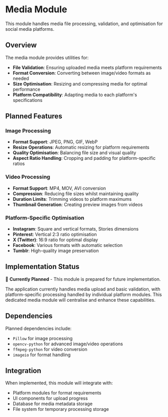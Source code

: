 # Media Module

This module handles media file processing, validation, and optimisation for social media platforms.

## Overview

The media module provides utilities for:
- **File Validation**: Ensuring uploaded media meets platform requirements
- **Format Conversion**: Converting between image/video formats as needed
- **Size Optimisation**: Resizing and compressing media for optimal performance
- **Platform Compatibility**: Adapting media to each platform's specifications

## Planned Features

### Image Processing
- **Format Support**: JPEG, PNG, GIF, WebP
- **Resize Operations**: Automatic resizing for platform requirements
- **Quality Optimisation**: Balancing file size and visual quality
- **Aspect Ratio Handling**: Cropping and padding for platform-specific ratios

### Video Processing
- **Format Support**: MP4, MOV, AVI conversion
- **Compression**: Reducing file sizes whilst maintaining quality
- **Duration Limits**: Trimming videos to platform maximums
- **Thumbnail Generation**: Creating preview images from videos

### Platform-Specific Optimisation
- **Instagram**: Square and vertical formats, Stories dimensions
- **Pinterest**: Vertical 2:3 ratio optimisation
- **X (Twitter)**: 16:9 ratio for optimal display
- **Facebook**: Various formats with automatic selection
- **Tumblr**: High-quality image preservation

## Implementation Status

🚧 **Currently Planned** - This module is prepared for future implementation.

The application currently handles media upload and basic validation, with platform-specific processing handled by individual platform modules. This dedicated media module will centralise and enhance these capabilities.

## Dependencies

Planned dependencies include:
- `Pillow` for image processing
- `opencv-python` for advanced image/video operations
- `ffmpeg-python` for video conversion
- `imageio` for format handling

## Integration

When implemented, this module will integrate with:
- Platform modules for format requirements
- UI components for upload progress
- Database for media metadata storage
- File system for temporary processing storage
